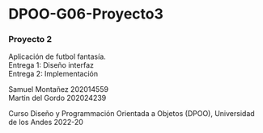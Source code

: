 #  DPOO-G06-Proyecto3

### Proyecto 2
Aplicación de futbol fantasía. <br>
Entrega 1: Diseño interfaz <br>
Entrega 2: Implementación <br>

Samuel Montañez 202014559 <br>
Martin del Gordo 202024239 <br>

Curso Diseño y Programmación Orientada a Objetos (DPOO), Universidad de los Andes 2022-20 
